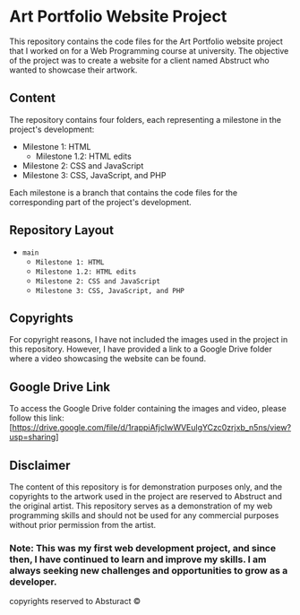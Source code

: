 
# Art Portfolio Website Project

This repository contains the code files for the Art Portfolio website project that I worked on for a Web Programming course at university. The objective of the project was to create a website for a client named Abstruct who wanted to showcase their artwork.

## Content

The repository contains four folders, each representing a milestone in the project's development:

- Milestone 1: HTML
   - Milestone 1.2: HTML edits
- Milestone 2: CSS and JavaScript
- Milestone 3: CSS, JavaScript, and PHP

Each milestone is a branch that contains the code files for the corresponding part of the project's development.

## Repository Layout

- `main`
  - `Milestone 1: HTML`
   - `Milestone 1.2: HTML edits`
  - `Milestone 2: CSS and JavaScript`
  - `Milestone 3: CSS, JavaScript, and PHP`

## Copyrights

For copyright reasons, I have not included the images used in the project in this repository. However, I have provided a link to a Google Drive folder where a video showcasing the website can be found.

## Google Drive Link

To access the Google Drive folder containing the images and video, please follow this link: [https://drive.google.com/file/d/1rappiAfjcIwWVEulgYCzc0zrjxb_n5ns/view?usp=sharing]

## Disclaimer

The content of this repository is for demonstration purposes only, and the copyrights to the artwork used in the project are reserved to Abstruct and the original artist. This repository serves as a demonstration of my web programming skills and should not be used for any commercial purposes without prior permission from the artist.

### Note: This was my first web development project, and since then, I have continued to learn and improve my skills. I am always seeking new challenges and opportunities to grow as a developer.


copyrights reserved to Absturact ©
